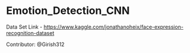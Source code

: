 # Emotion_Detection_CNN

Data Set Link - https://www.kaggle.com/jonathanoheix/face-expression-recognition-dataset

Contributor:
@Girish312